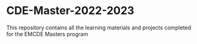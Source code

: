 # CDE-Master-2022-2023
This repository contains all the learning materials and projects completed for the EMCDE Masters program
